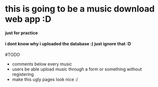 # this is going to be a music download web app :D
#### just for practice 

#### i dont know why i uploaded the database :) just ignore that :D


#TODO


- comments below every music
- users be able upload music through a form or something without registering
- make this ugly pages look nice :/


